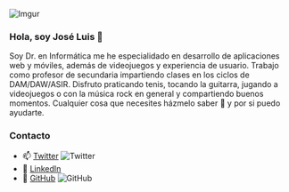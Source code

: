 ![Imgur](https://i.imgur.com/mecHwat.png)

### Hola, soy José Luis 👋

Soy Dr. en Informática me he especialidado en desarrollo de aplicaciones web y móviles, además de videojuegos y experiencia de usuario.
Trabajo como profesor de secundaria impartiendo clases en los ciclos de DAM/DAW/ASIR. 
Disfruto praticando tenis, tocando la guitarra, jugando a videojuegos o con la música rock en general y compartiendo buenos momentos.
Cualquier cosa que necesites házmelo saber 💬 y por si puedo ayudarte.

### Contacto

* 📫 [Twitter](https://twitter.com/joseluisgonsan) ![Twitter](https://img.shields.io/twitter/follow/joseluisgonsan?style=social)
* 🤔 [LinkedIn](https://www.linkedin.com/in/joseluisgonsan/)
* 🔭 [GitHub](https://github.com/joseluisgs) ![GitHub](https://img.shields.io/github/followers/joseluisgs?style=social)


<!--
**joseluisgs/joseluisgs** is a ✨ _special_ ✨ repository because its `README.md` (this file) appears on your GitHub profile.

Here are some ideas to get you started:

- 🔭 I’m currently working on ...
- 🌱 I’m currently learning ...
- 👯 I’m looking to collaborate on ...
- 🤔 I’m looking for help with ...
- 💬 Ask me about ...
- 📫 How to reach me: ...
- 😄 Pronouns: ...
- ⚡ Fun fact: ...
-->
